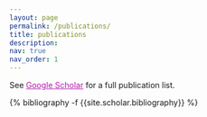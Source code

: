 ```yaml
---
layout: page
permalink: /publications/
title: publications
description: 
nav: true
nav_order: 1
---
```

<!-- _pages/publications.md -->
<div class="publications">

See <a href="https://scholar.google.com/citations?hl=zh-CN&user=qTwd1aEAAAAJ&view_op=list_works&sortby=pubdate" style="color:#b31aaa;">Google Scholar</a> for a full publication list.

{% bibliography -f {{site.scholar.bibliography}} %}

</div>
